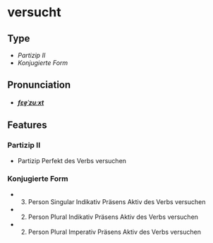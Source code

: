 # versucht
## Type
- _Partizip II_
- _Konjugierte Form_
## Pronunciation
- **_[fɛɐ̯ˈzuːxt](https://commons.wikimedia.org/wiki/File:De-versucht.ogg)_**
## Features
### Partizip II
-  Partizip Perfekt des Verbs versuchen
### Konjugierte Form
-  3. Person Singular Indikativ Präsens Aktiv des Verbs versuchen
-  2. Person Plural Indikativ Präsens Aktiv des Verbs versuchen
-  2. Person Plural Imperativ Präsens Aktiv des Verbs versuchen
